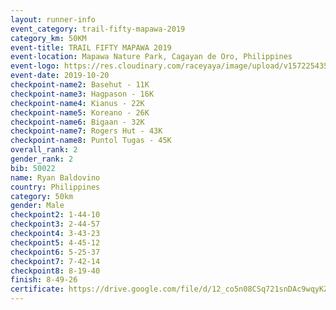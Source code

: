 ```yaml
---
layout: runner-info 
event_category: trail-fifty-mapawa-2019 
category_km: 50KM 
event-title: TRAIL FIFTY MAPAWA 2019  
event-location: Mapawa Nature Park, Cagayan de Oro, Philippines 
event-logo: https://res.cloudinary.com/raceyaya/image/upload/v1572254355/logo/trail-fifty-mapawa_fizjmb.jpg 
event-date: 2019-10-20 
checkpoint-name2: Basehut - 11K 
checkpoint-name3: Hagpason - 16K  
checkpoint-name4: Kianus - 22K 
checkpoint-name5: Koreano - 26K  
checkpoint-name6: Bigaan - 32K 
checkpoint-name7: Rogers Hut - 43K 
checkpoint-name8: Puntol Tugas - 45K 
overall_rank: 2
gender_rank: 2
bib: 50022
name: Ryan Baldovino
country: Philippines
category: 50km
gender: Male
checkpoint2: 1-44-10
checkpoint3: 2-44-57
checkpoint4: 3-43-23
checkpoint5: 4-45-12
checkpoint6: 5-25-37
checkpoint7: 7-42-14
checkpoint8: 8-19-40
finish: 8-49-26
certificate: https://drive.google.com/file/d/12_co5n08CSq721snDAc9wqyKZsIhF6Ib/view?usp=sharing
---
```

